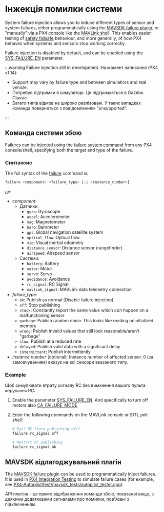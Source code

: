 # Інжекція помилки системи

System failure injection allows you to induce different types of sensor and system failures, either programmatically using the [MAVSDK failure plugin](https://mavsdk.mavlink.io/main/en/cpp/api_reference/classmavsdk_1_1_failure.html), or "manually" via a PX4 console like the [MAVLink shell](../debug/mavlink_shell.md#mavlink-shell).
This enables easier testing of [safety failsafe](../config/safety.md) behaviour, and more generally, of how PX4 behaves when systems and sensors stop working correctly.

Failure injection is disabled by default, and can be enabled using the [SYS_FAILURE_EN](../advanced_config/parameter_reference.md#SYS_FAILURE_EN) parameter.

:::warning
Failure injection still in development.
На момент написання (PX4 v1.14):

- Support may vary by failure type and between simulatiors and real vehicle.
- Потребує підтримки в симуляторі.
  Це підтримується в Gazebo Classic
- Багато типів відмов не широко реалізовані.
  У таких випадках команда повернеться з повідомленням "unsupported".

:::

## Команда системи збою

Failures can be injected using the [failure system command](../modules/modules_command.md#failure) from any PX4 console/shell, specifying both the target and type of the failure.

### Синтаксис

The full syntax of the [failure](../modules/modules_command.md#failure) command is:

```sh
failure <component> <failure_type> [-i <instance_number>]
```

де:

- _component_:
  - Датчики:
    - `gyro`: Gyroscope
    - `accel`: Accelerometer
    - `mag`: Magnetometer
    - `baro`: Barometer
    - `gps`: Global navigation satellite system
    - `optical_flow`: Optical flow.
    - `vio`: Visual inertial odometry
    - `distance_sensor`: Distance sensor (rangefinder).
    - `airspeed`: Airspeed sensor
  - Системи:
    - `battery`: Battery
    - `motor`: Motor
    - `servo`: Servo
    - `avoidance`: Avoidance
    - `rc_signal`: RC Signal
    - `mavlink_signal`: MAVLink data telemetry connection
- _failure_type_:
  - `ok`: Publish as normal (Disable failure injection)
  - `off`: Stop publishing
  - `stuck`: Constantly report the same value which _can_ happen on a malfunctioning sensor
  - `garbage`: Publish random noise. This looks like reading uninitialized memory
  - `wrong`: Publish invalid values that still look reasonable/aren't "garbage"
  - `slow`: Publish at a reduced rate
  - `delayed`: Publish valid data with a significant delay
  - `intermittent`: Publish intermittently
- _instance number_ (optional): Instance number of affected sensor.
  0 (за замовчуванням) вказує на всі сенсори вказаного типу.

### Example

Щоб симулювати втрату сигналу RC без вимкнення вашого пульта керування RC:

1. Enable the parameter [SYS_FAILURE_EN](../advanced_config/parameter_reference.md#SYS_FAILURE_EN). And specifically to turn off motors also [CA_FAILURE_MODE](../advanced_config/parameter_reference.md#CA_FAILURE_MODE).
2. Enter the following commands on the MAVLink console or SITL _pxh shell_:

   ```sh
   # Fail RC (turn publishing off)
   failure rc_signal off

   # Restart RC publishing
   failure rc_signal ok
   ```

## MAVSDK відлагоджувальний плагін

The [MAVSDK failure plugin](https://mavsdk.mavlink.io/main/en/cpp/api_reference/classmavsdk_1_1_failure.html) can be used to programmatically inject failures.
It is used in [PX4 Integration Testing](../test_and_ci/integration_testing_mavsdk.md) to simulate failure cases (for example, see [PX4-Autopilot/test/mavsdk_tests/autopilot_tester.cpp](https://github.com/PX4/PX4-Autopilot/blob/main/test/mavsdk_tests/autopilot_tester.cpp)).

API плагіна - це пряме відображення команди збою, показаної вище, з деякими додатковими сигналами про помилки, пов'язані з підключенням.
